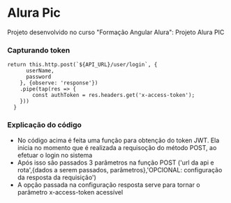 # Alura Pic

<p>
    Projeto desenvolvido no curso "Formação Angular Alura": Projeto Alura PIC
</p>

<h3>
    Capturando token
</h3>

```
return this.http.post(`${API_URL}/user/login`, {
      userName,
      password
    }, {observe: 'response'})
    .pipe(tap(res => {
        const authToken = res.headers.get('x-access-token');
    }))
  }
```
### Explicação do código 
<p>
    <ul>
        <li> No código acima é feita uma função para obtenção do token JWT. Ela inicia no momento que é realizada a requisoção do método
        POST, ao efetuar o login no sistema
         </li> 
         <li> 
            Após isso são passados 3 parâmetros na função POST ('url da api e rota',{dados a serem passados, parâmetros},'OPCIONAL: configuração da resposta da requisição')
         </li>
         <li>
            A opção passada na configuração resposta serve para tornar o parâmetro x-access-token acessível
         </li>
    </ul>
</p>
